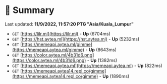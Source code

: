 # 📖 Summary
Last updated: **11/9/2022, 11:57:20 PTG "Asia/Kuala_Lumpur"**

- `GET` [https://lilr.ml](https://lilr.ml) - **Up** (6704ms)
- `GET` [https://hst.aytea.ml](https://hst.aytea.ml) - **Up** (5232ms)
- `GET` [https://memeapi.aytea.ml/gimme](https://memeapi.aytea.ml/gimme) - **Up** (8643ms)
- `GET` [https://color.aytea.ml/4b31d6.png](https://color.aytea.ml/4b31d6.png) - **Up** (1382ms)
- `GET` [https://memeapi.aytea.ml](https://memeapi.aytea.ml) - **Up** (822ms)
- `GET` [https://memeapi.aytea14.repl.co/gimme](https://memeapi.aytea14.repl.co/gimme) - **Up** (1890ms)
